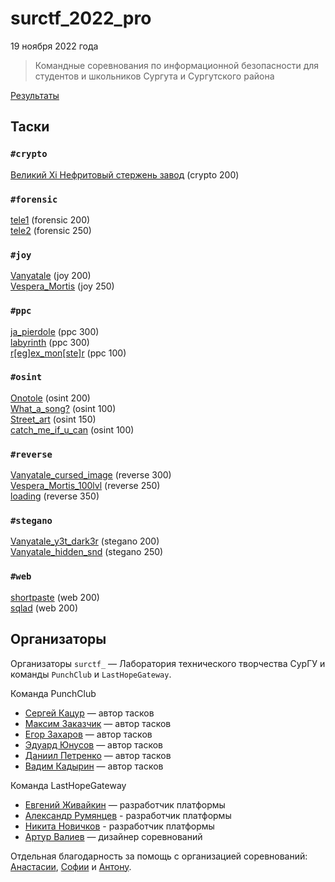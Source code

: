 # surctf_2022_pro

19 ноября 2022 года

>Командные соревнования по информационной безопасности для студентов и школьников Сургута и Сургутского района

[Результаты](SCOREBOARD.md)

## Таски

### `#crypto`
[Великий Xi Нефритовый стержень завод](tasks/crypto/velikiy_zavod) (crypto 200)  

### `#forensic`
[tele1](tasks/forensic/tele1) (forensic 200)  
[tele2](tasks/forensic/tele2) (forensic 250)  

### `#joy`
[Vanyatale](tasks/joy/Vanyatale) (joy 200)  
[Vespera_Mortis](tasks/joy/Vespera_Mortis) (joy 250)  

### `#ppc`
[ja_pierdole](tasks/ppc/ja_pierdole) (ppc 300)  
[labyrinth](tasks/ppc/labyrinth) (ppc 300)  
[r[eg]ex_mon[ste]r](tasks/ppc/regex_monster) (ppc 100)  

### `#osint`
[Onotole](tasks/osint/Onotole) (osint 200)  
[What_a_song?](tasks/osint/What_a_song%3F) (osint 100)  
[Street_art](tasks/osint/Street_art) (osint 150)  
[catch_me_if_u_can](tasks/osint/catch_me_if_u_can) (osint 100)  

### `#reverse`
[Vanyatale_cursed_image](tasks/reverse/Vanyatale_cursed_image) (reverse 300)  
[Vespera_Mortis_100lvl](tasks/reverse/Vespera_Mortis_100lvl) (reverse 250)  
[loading](tasks/reverse/loading) (reverse 350)  

### `#stegano`
[Vanyatale_y3t_dark3r](tasks/stegano/Vanyatale_y3t_dark3r) (stegano 200)  
[Vanyatale_hidden_snd](tasks/stegano/Vanyatale_hidden_snd) (stegano 250)  

### `#web`
[shortpaste](tasks/web/shortpaste) (web 200)  
[sqlad](tasks/web/sqlad) (web 200)  

## Организаторы

Организаторы `surctf_` — Лаборатория технического творчества СурГУ и команды `PunchClub` и `LastHopeGateway`.

Команда PunchClub

* [Сергей Кацур](https://github.com/richkats) — автор тасков
* [Максим Заказчик](https://github.com/s4lat) — автор тасков  
* [Егор Захаров](https://github.com/pigadoor) — автор тасков  
* [Эдуард Юнусов](https://github.com/Killllero0) — автор тасков  
* [Даниил Петренко](https://github.com/bendermachine) — автор тасков
* [Вадим Кадырин](https://github.com/galaxyshad) — автор тасков  

Команда LastHopeGateway

* [Евгений Живайкин](https://github.com/EZhivaikin) — разработчик платформы
* [Александр Румянцев](https://github.com/awakentrue) - разработчик платформы
* [Никита Новичков](https://github.com/and00re) - разработчик платформы
* [Артур Валиев](https://github.com/h0pedev) — дизайнер соревнований

Отдельная благодарность за помощь с организацией соревнований: [Анастасии](https://t.me/ptitsa_petritsa), [Софии](https://t.me/LegalnotSophie) и [Антону](https://t.me/Antoha243).
